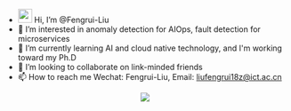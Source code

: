 

- <img src="https://media.giphy.com/media/hvRJCLFzcasrR4ia7z/giphy.gif" width="25px"> Hi, I’m @Fengrui-Liu
- 👀 I’m interested in anomaly detection for AIOps, fault detection for microservices
- 🌱 I’m currently learning AI and cloud native technology, and I'm working toward my Ph.D
- 💞️ I’m looking to collaborate on link-minded friends
- 📫 How to reach me Wechat: Fengrui-Liu, Email: liufengrui18z@ict.ac.cn



<p align="center"> <img src="https://github-readme-stats.vercel.app/api?username=Fengrui-Liu&show_icons=true"  />
 



<!---
Fengrui-Liu/Fengrui-Liu is a ✨ special ✨ repository because its `README.md` (this file) appears on your GitHub profile.
You can click the Preview link to take a look at your changes.
--->
